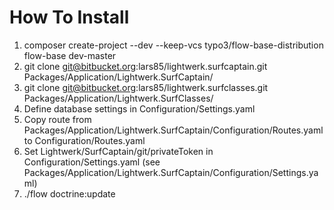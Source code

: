 # How To Install

1. composer create-project --dev --keep-vcs typo3/flow-base-distribution flow-base dev-master
1. git clone git@bitbucket.org:lars85/lightwerk.surfcaptain.git Packages/Application/Lightwerk.SurfCaptain/
1. git clone git@bitbucket.org:lars85/lightwerk.surfclasses.git Packages/Application/Lightwerk.SurfClasses/
1. Define database settings in Configuration/Settings.yaml
1. Copy route from Packages/Application/Lightwerk.SurfCaptain/Configuration/Routes.yaml to Configuration/Routes.yaml
1. Set Lightwerk/SurfCaptain/git/privateToken in Configuration/Settings.yaml (see Packages/Application/Lightwerk.SurfCaptain/Configuration/Settings.yaml)
1. ./flow doctrine:update